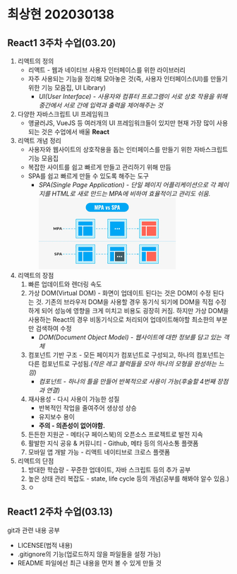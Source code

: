 # 최상현 202030138

## React1 3주차 수업(03.20)
1. 리액트의 정의
    * 리액트 - 웹과 네이티브 사용자 인터페이스를 위한 라이브러리
    * 자주 사용되는 기능을 정리해 모아놓은 것(즉, 사용자 인터페이스(UI)를 만들기 위한 기능 모음집, UI Library)<br>
        * *UI(User Interface) - 사용자와 컴퓨터 프로그램이 서로 상호 작용을 위해 중간에서 서로 간에 입력과 출력을 제어해주는 것*
2. 다양한 자바스크립트 UI 프레임워크
    * 앵귤러JS, VueJS 등 여러개의 UI 프레임워크들이 있지만 현재 가장 많이 사용되는 것은 수업에서 배울 **React**
3. 리액트 개념 정리
    * 사용자와 웹사이트의 상호작용을 돕는 인터페이스를 만들기 위한 자바스크립트 기능 모음집
    * 복잡한 사이트를 쉽고 빠르게 만들고 관리하기 위해 만듬
    * SPA를 쉽고 빠르게 만들 수 있도록 해주는 도구<br>
        * *SPA(Single Page Application) - 단일 페이지 어플리케이션으로 각 페이지를 HTML로 새로 만드는 MPA에 비하여 효율적이고 관리도 쉬움.<br>*
        ![그림1](image1.png)
4. 리액트의 장점
    1. 빠른 업데이트와 렌더링 속도
    2. 가상 DOM(Virtual DOM) - 화면이 업데이트 된다는 것은 DOM이 수정 된다는 것. 기존의 브라우저 DOM을 사용할 경우 동기식 되기에 DOM을 직접 수정하게 되어 성능에 영향을 크게 미치고 비용도 굉장히 커짐. 하지만 가상 DOM을 사용하는 React의 경우 비동기식으로 처리되어 업데이트해야할 최소한의 부분만 검색하여 수정
        * *DOM(Document Object Model) - 웹사이트에 대한 정보를 담고 있는 객체*
    3. 컴포넌트 기반 구조 - 모든 페이지가 컴포넌트로 구성되고, 하나의 컴포넌트는 다른 컴포넌트로 구성됨.*(작은 레고 블럭들을 모아 하나의 모형을 완성하는 느낌)*
        * *컴포넌트 - 하나의 틀을 만들어 반복적으로 사용이 가능(후술할 4번째 장점과 연결)*
    4. 재사용성 - 다시 사용이 가능한 성질
        * 반복적인 작업을 줄여주어 생상성 상승
        * 유지보수 용이
        * **주의 - 의존성이 없어야함.**
    5. 든든한 지원군 - 메타(구 페이스북)의 오픈소스 프로젝트로 발전 지속
    6. 활발한 지식 공유 & 커뮤니티 - Github, 메타 등의 의사소통 플랫폼
    7. 모바일 앱 개발 가능 - 리액트 네이티브로 크로스 플랫폼
5. 리액트의 단점
    1. 방대한 학습량 - 꾸준한 업데이트, 자바 스크립트 등의 추가 공부
    2. 높은 상태 관리 복잡도 - state, life cycle 등의 개념(공부를 해봐야 알수 있음.)
    3. ㅇ


## React1 2주차 수업(03.13)
git과 관련 내용 공부<br>
- LICENSE(법적 내용)
- .gitignore의 기능(업로드하지 않을 파일들을 설정 가능)
- README 파일에선 최근 내용을 먼저 볼 수 있게 만들 것